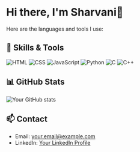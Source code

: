 # Hi there, I'm Sharvani👋

Here are the languages and tools I use:

## 🔧 Skills & Tools

![HTML](https://img.shields.io/badge/-HTML-333?style=flat&logo=html5)
![CSS](https://img.shields.io/badge/-CSS-333?style=flat&logo=css3)
![JavaScript](https://img.shields.io/badge/-JavaScript-333?style=flat&logo=javascript)
![Python](https://img.shields.io/badge/-Python-333?style=flat&logo=python)
![C](https://img.shields.io/badge/-C-333?style=flat&logo=c)
![C++](https://img.shields.io/badge/-C++-333?style=flat&logo=c%2B%2B)

## 📊 GitHub Stats

![Your GitHub stats](https://github-readme-stats.vercel.app/api?username=Sharvani-123&show_icons=true&theme=radical)

## 📫 Contact

- Email: [your.email@example.com](mailto:sharvani11620@gmail.com)
- LinkedIn: [Your LinkedIn Profile](https://www.linkedin.com/in/sharvani123)
